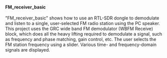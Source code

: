 

#### FM_receiver_basic
"FM_receiver_basic" shows how to use an RTL-SDR dongle to demodulate and listen to a single, user-selected FM radio station using the PC speaker.  This project uses the GRC wide band FM demodulator (WBFM Receive) block, which does all the heavy lifting required to demodulate a signal, such as frequency and phase matching, gain control, etc.  The user selects the FM station frequency using a slider.  Various time- and frequency-domain signals are displayed. 
